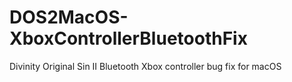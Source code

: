 # DOS2MacOS-XboxControllerBluetoothFix
Divinity Original Sin II Bluetooth Xbox controller bug fix for macOS
